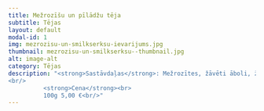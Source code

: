 ```yaml
---
title: Mežrozīšu un pīlādžu tēja
subtitle: Tējas
layout: default
modal-id: 1
img: mezrozisu-un-smilkserksu-ievarijums.jpg
thumbnail: mezrozisu-un-smilkserksu--thumbnail.jpg
alt: image-alt
category: Tējas
description: "<strong>Sastāvdaļas</strong>: Mežrozītes, žāvēti āboli, žāvētas cidonijas, žāvēti pīlādži.<br/>
<br/>
          <strong>Cena</strong><br>
          100g 5,00 €<br/>"
---
```

